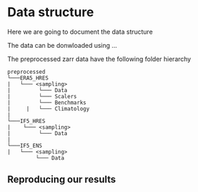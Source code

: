 # Data structure

 

Here we are going to document the data structure 

The data can be donwloaded using ...

The preprocessed zarr data have the following folder hierarchy 
```
preprocessed
└───ERA5_HRES
|   └─── <sampling>
|         └─── Data
|         └─── Scalers
|         └─── Benchmarks 
|     |   └─── Climatology 
| 
└───IF5_HRES
|    └─── <sampling>
|         └─── Data
|    
└───IF5_ENS
|   └─── <sampling>
         └─── Data
```

## Reproducing our results
 
 
